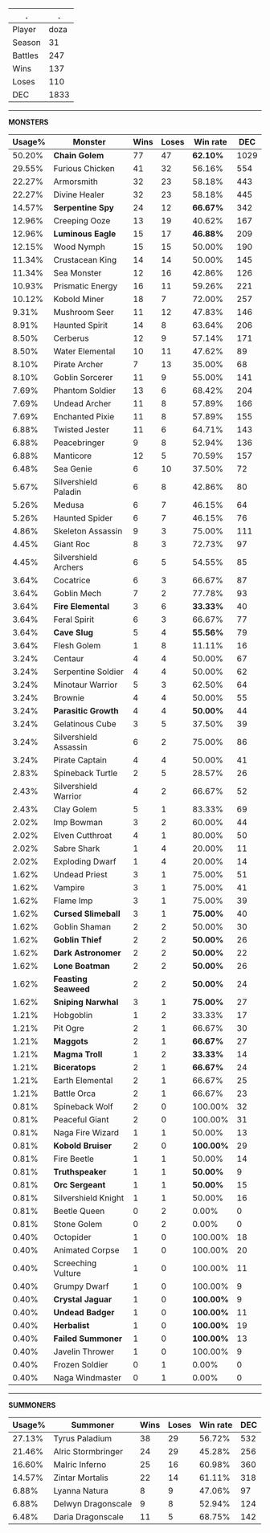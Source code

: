 .|.
|-|-
Player|doza
Season|31
Battles|247
Wins|137
Loses|110
DEC|1833

---
**MONSTERS**

Usage%|Monster|Wins|Loses|Win rate|DEC|
-|-|-|-|-|-|
50.20%|**Chain Golem**|77|47|**62.10%**|1029|
29.55%|Furious Chicken|41|32|56.16%|554|
22.27%|Armorsmith|32|23|58.18%|443|
22.27%|Divine Healer|32|23|58.18%|445|
14.57%|**Serpentine Spy**|24|12|**66.67%**|342|
12.96%|Creeping Ooze|13|19|40.62%|167|
12.96%|**Luminous Eagle**|15|17|**46.88%**|209|
12.15%|Wood Nymph|15|15|50.00%|190|
11.34%|Crustacean King|14|14|50.00%|145|
11.34%|Sea Monster|12|16|42.86%|126|
10.93%|Prismatic Energy|16|11|59.26%|221|
10.12%|Kobold Miner|18|7|72.00%|257|
9.31%|Mushroom Seer|11|12|47.83%|146|
8.91%|Haunted Spirit|14|8|63.64%|206|
8.50%|Cerberus|12|9|57.14%|171|
8.50%|Water Elemental|10|11|47.62%|89|
8.10%|Pirate Archer|7|13|35.00%|68|
8.10%|Goblin Sorcerer|11|9|55.00%|141|
7.69%|Phantom Soldier|13|6|68.42%|204|
7.69%|Undead Archer|11|8|57.89%|166|
7.69%|Enchanted Pixie|11|8|57.89%|155|
6.88%|Twisted Jester|11|6|64.71%|143|
6.88%|Peacebringer|9|8|52.94%|136|
6.88%|Manticore|12|5|70.59%|157|
6.48%|Sea Genie|6|10|37.50%|72|
5.67%|Silvershield Paladin|6|8|42.86%|80|
5.26%|Medusa|6|7|46.15%|64|
5.26%|Haunted Spider|6|7|46.15%|76|
4.86%|Skeleton Assassin|9|3|75.00%|111|
4.45%|Giant Roc|8|3|72.73%|97|
4.45%|Silvershield Archers|6|5|54.55%|85|
3.64%|Cocatrice|6|3|66.67%|87|
3.64%|Goblin Mech|7|2|77.78%|93|
3.64%|**Fire Elemental**|3|6|**33.33%**|40|
3.64%|Feral Spirit|6|3|66.67%|77|
3.64%|**Cave Slug**|5|4|**55.56%**|79|
3.64%|Flesh Golem|1|8|11.11%|16|
3.24%|Centaur|4|4|50.00%|67|
3.24%|Serpentine Soldier|4|4|50.00%|62|
3.24%|Minotaur Warrior|5|3|62.50%|64|
3.24%|Brownie|4|4|50.00%|55|
3.24%|**Parasitic Growth**|4|4|**50.00%**|44|
3.24%|Gelatinous Cube|3|5|37.50%|39|
3.24%|Silvershield Assassin|6|2|75.00%|86|
3.24%|Pirate Captain|4|4|50.00%|41|
2.83%|Spineback Turtle|2|5|28.57%|26|
2.43%|Silvershield Warrior|4|2|66.67%|52|
2.43%|Clay Golem|5|1|83.33%|69|
2.02%|Imp Bowman|3|2|60.00%|44|
2.02%|Elven Cutthroat|4|1|80.00%|50|
2.02%|Sabre Shark|1|4|20.00%|11|
2.02%|Exploding Dwarf|1|4|20.00%|14|
1.62%|Undead Priest|3|1|75.00%|51|
1.62%|Vampire|3|1|75.00%|41|
1.62%|Flame Imp|3|1|75.00%|39|
1.62%|**Cursed Slimeball**|3|1|**75.00%**|40|
1.62%|Goblin Shaman|2|2|50.00%|30|
1.62%|**Goblin Thief**|2|2|**50.00%**|26|
1.62%|**Dark Astronomer**|2|2|**50.00%**|22|
1.62%|**Lone Boatman**|2|2|**50.00%**|26|
1.62%|**Feasting Seaweed**|2|2|**50.00%**|24|
1.62%|**Sniping Narwhal**|3|1|**75.00%**|27|
1.21%|Hobgoblin|1|2|33.33%|17|
1.21%|Pit Ogre|2|1|66.67%|30|
1.21%|**Maggots**|2|1|**66.67%**|27|
1.21%|**Magma Troll**|1|2|**33.33%**|14|
1.21%|**Biceratops**|2|1|**66.67%**|24|
1.21%|Earth Elemental|2|1|66.67%|25|
1.21%|Battle Orca|2|1|66.67%|23|
0.81%|Spineback Wolf|2|0|100.00%|32|
0.81%|Peaceful Giant|2|0|100.00%|31|
0.81%|Naga Fire Wizard|1|1|50.00%|13|
0.81%|**Kobold Bruiser**|2|0|**100.00%**|29|
0.81%|Fire Beetle|1|1|50.00%|14|
0.81%|**Truthspeaker**|1|1|**50.00%**|9|
0.81%|**Orc Sergeant**|1|1|**50.00%**|15|
0.81%|Silvershield Knight|1|1|50.00%|16|
0.81%|Beetle Queen|0|2|0.00%|0|
0.81%|Stone Golem|0|2|0.00%|0|
0.40%|Octopider|1|0|100.00%|18|
0.40%|Animated Corpse|1|0|100.00%|20|
0.40%|Screeching Vulture|1|0|100.00%|11|
0.40%|Grumpy Dwarf|1|0|100.00%|9|
0.40%|**Crystal Jaguar**|1|0|**100.00%**|9|
0.40%|**Undead Badger**|1|0|**100.00%**|11|
0.40%|**Herbalist**|1|0|**100.00%**|19|
0.40%|**Failed Summoner**|1|0|**100.00%**|13|
0.40%|Javelin Thrower|1|0|100.00%|9|
0.40%|Frozen Soldier|0|1|0.00%|0|
0.40%|Naga Windmaster|0|1|0.00%|0|

---
**SUMMONERS**

Usage%|Summoner|Wins|Loses|Win rate|DEC|
-|-|-|-|-|-|
27.13%|Tyrus Paladium|38|29|56.72%|532|
21.46%|Alric Stormbringer|24|29|45.28%|256|
16.60%|Malric Inferno|25|16|60.98%|360|
14.57%|Zintar Mortalis|22|14|61.11%|318|
6.88%|Lyanna Natura|8|9|47.06%|97|
6.88%|Delwyn Dragonscale|9|8|52.94%|124|
6.48%|Daria Dragonscale|11|5|68.75%|142|
